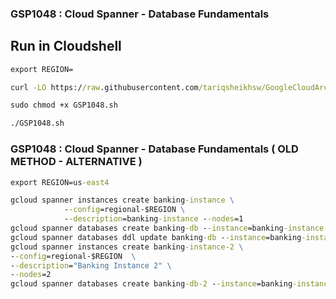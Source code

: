 ### GSP1048 :  Cloud Spanner - Database Fundamentals 

## Run in Cloudshell

```cmd
export REGION=
```

```cmd
curl -LO https://raw.githubusercontent.com/tariqsheikhsw/GoogleCloudArchitectLabs/main/Solutions/GSP1048.sh

sudo chmod +x GSP1048.sh

./GSP1048.sh
```

### GSP1048 :  Cloud Spanner - Database Fundamentals ( OLD METHOD - ALTERNATIVE )  

```cmd
export REGION=us-east4 
```
```cmd
gcloud spanner instances create banking-instance \
            --config=regional-$REGION \
            --description=banking-instance --nodes=1
gcloud spanner databases create banking-db --instance=banking-instance
gcloud spanner databases ddl update banking-db --instance=banking-instance --ddl="CREATE TABLE Customer (CustomerId STRING(36) NOT NULL, Name STRING(MAX) NOT NULL, Location STRING(MAX) NOT NULL) PRIMARY KEY (CustomerId);"
gcloud spanner instances create banking-instance-2 \
--config=regional-$REGION  \
--description="Banking Instance 2" \
--nodes=2
gcloud spanner databases create banking-db-2 --instance=banking-instance-2
